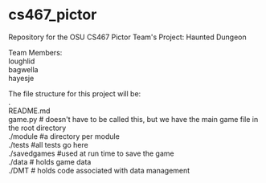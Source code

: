 # cs467_pictor
Repository for the OSU CS467 Pictor Team's Project: Haunted Dungeon

Team Members:   
loughlid   
bagwella   
hayesje   
   
The file structure for this project will be:   
.    
README.md      
game.py # doesn't have to be called this, but we have the main game file in the root directory    
./module #a directory per module   
./tests  #all tests go here   
./savedgames  #used at run time to save the game   
./data # holds game data   
./DMT  # holds code associated with data management
 


